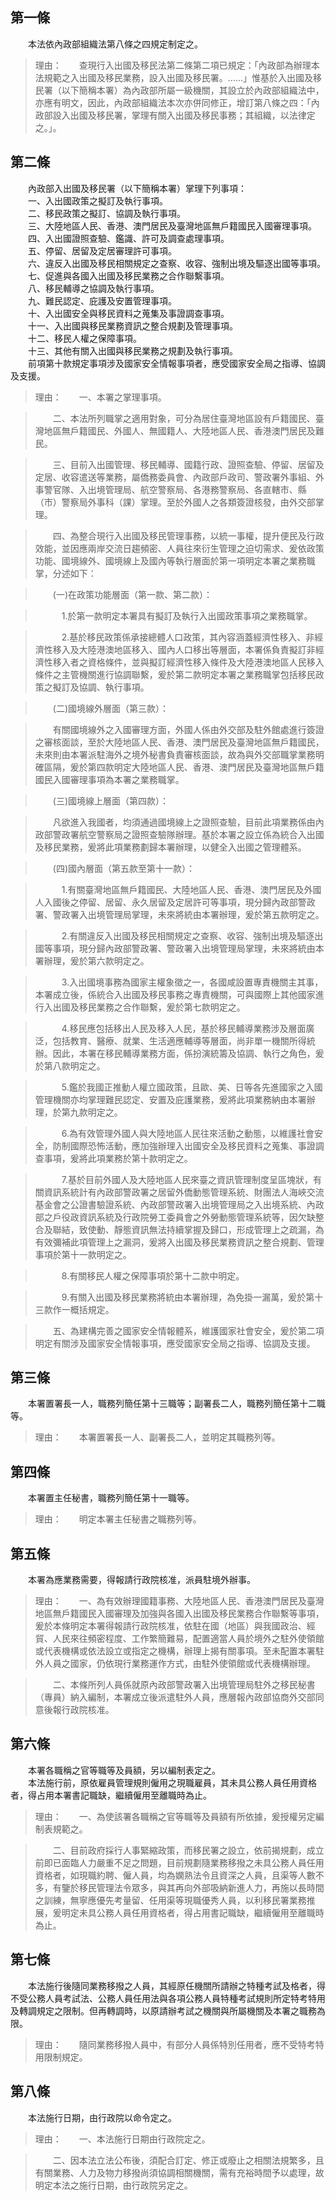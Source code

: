 第一條 
-------
　　本法依內政部組織法第八條之四規定制定之。  
> 理由：　　查現行入出國及移民法第二條第二項已規定：「內政部為辦理本法規範之入出國及移民業務，設入出國及移民署。……」惟基於入出國及移民署（以下簡稱本署）為內政部所屬一級機關，其設立於內政部組織法中，亦應有明文，因此，內政部組織法本次亦併同修正，增訂第八條之四：「內政部設入出國及移民署，掌理有關入出國及移民事務；其組織，以法律定之。」。



第二條 
-------
　　內政部入出國及移民署（以下簡稱本署）掌理下列事項：  
　　一、入出國政策之擬訂及執行事項。  
　　二、移民政策之擬訂、協調及執行事項。  
　　三、大陸地區人民、香港、澳門居民及臺灣地區無戶籍國民入國審理事項。  
　　四、入出國證照查驗、鑑識、許可及調查處理事項。  
　　五、停留、居留及定居審理許可事項。  
　　六、違反入出國及移民相關規定之查察、收容、強制出境及驅逐出國等事項。  
　　七、促進與各國入出國及移民業務之合作聯繫事項。  
　　八、移民輔導之協調及執行事項。  
　　九、難民認定、庇護及安置管理事項。  
　　十、入出國安全與移民資料之蒐集及事證調查事項。  
　　十一、入出國與移民業務資訊之整合規劃及管理事項。  
　　十二、移民人權之保障事項。  
　　十三、其他有關入出國與移民業務之規劃及執行事項。  
　　前項第十款規定事項涉及國家安全情報事項者，應受國家安全局之指導、協調及支援。  
> 理由：　　一、本署之掌理事項。

> 　　二、本法所列職掌之適用對象，可分為居住臺灣地區設有戶籍國民、臺灣地區無戶籍國民、外國人、無國籍人、大陸地區人民、香港澳門居民及難民。

> 　　三、目前入出國管理、移民輔導、國籍行政、證照查驗、停留、居留及定居、收容遣送等業務，屬僑務委員會、內政部戶政司、警政署外事組、外事警官隊、入出境管理局、航空警察局、各港務警察局、各直轄市、縣（市）警察局外事科（課）掌理。至於外國人之各類簽證核發，由外交部掌理。

> 　　四、為整合現行入出國及移民管理事務，以統一事權，提升便民及行政效能，並因應兩岸交流日趨頻密、人員往來衍生管理之迫切需求、爰依政策功能、國境線外、國境線上及國內等執行層面於第一項明定本署之業務職掌，分述如下：

> 　　(一)在政策功能層面（第一款、第二款）：

> 　　　1.於第一款明定本署具有擬訂及執行入出國政策事項之業務職掌。

> 　　　2.基於移民政策係承接總體人口政策，其內容涵蓋經濟性移入、非經濟性移入及大陸港澳地區移入、國內人口移出等層面，本署係負責擬訂非經濟性移入者之資格條件，並與擬訂經濟性移入條件及大陸港澳地區人民移入條件之主管機關進行協調聯繫，爰於第二款明定本署之業務職掌包括移民政策之擬訂及協調、執行事項。

> 　　(二)國境線外層面（第三款）：

> 　　有關國境線外之入國審理方面，外國人係由外交部及駐外館處進行簽證之審核面談，至於大陸地區人民、香港、澳門居民及臺灣地區無戶籍國民，未來則由本署派駐海外之境外秘書負責審核面談，故為與外交部職掌業務明確區隔，爰於第四款明定大陸地區人民、香港、澳門居民及臺灣地區無戶籍國民入國審理事項為本署之業務職掌。

> 　　(三)國境線上層面（第四款）：

> 　　凡欲進入我國者，均須通過國境線上之證照查驗，目前此項業務係由內政部警政署航空警察局之證照查驗隊辦理。基於本署之設立係為統合入出國及移民業務，爰將此項業務劃歸本署辦理，以健全入出國之管理體系。

> 　　(四)國內層面（第五款至第十一款）：

> 　　　1.有關臺灣地區無戶籍國民、大陸地區人民、香港、澳門居民及外國人入國後之停留、居留、永久居留及定居許可等事項，現分歸內政部警政署、警政署入出境管理局掌理，未來將統由本署辦理，爰於第五款明定之。

> 　　　2.有關違反入出國及移民相關規定之查察、收容、強制出境及驅逐出國等事項，現分歸內政部警政署、警政署入出境管理局掌理，未來將統由本署辦理，爰於第六款明定之。

> 　　　3.入出國境事務為國家主權象徵之一，各國咸設置專責機關主其事，本署成立後，係統合入出國及移民事務之專責機關，可與國際上其他國家進行入出國及移民業務之合作聯繫，爰於第七款明定之。

> 　　　4.移民應包括移出人民及移入人民，基於移民輔導業務涉及層面廣泛，包括教育、醫療、就業、生活適應輔導等層面，尚非單一機關所得統辦。因此，本署在移民輔導業務方面，係扮演統籌及協調、執行之角色，爰於第八款明定之。

> 　　　5.鑑於我國正推動人權立國政策，且歐、美、日等各先進國家之入國管理機關亦均掌理難民認定、安置及庇護業務，爰將此項業務納由本署辦理，於第九款明定之。

> 　　　6.為有效管理外國人與大陸地區人民往來活動之動態，以維護社會安全，防制國際恐怖活動，應加強辦理入出國安全及移民資料之蒐集、事證調查事項，爰將此項業務於第十款明定之。

> 　　　7.基於目前外國人及大陸地區人民來臺之資訊管理制度呈區塊狀，有關資訊系統計有內政部警政署之居留外僑動態管理系統、財團法人海峽交流基金會之公證書驗證系統、內政部警政署入出境管理局之入出境系統、內政部之戶役政資訊系統及行政院勞工委員會之外勞動態管理系統等，因欠缺整合及聯結，致使動、靜態資訊無法持續掌握及歸口，形成管理上之疏漏，為有效彌補此項管理上之漏洞，爰將入出國及移民業務資訊之整合規劃、管理事項於第十一款明定之。

> 　　　8.有關移民人權之保障事項於第十二款中明定。

> 　　　9.有關入出國及移民業務將統由本署辦理，為免掛一漏萬，爰於第十三款作一概括規定。

> 　　五、為建構完善之國家安全情報體系，維護國家社會安全，爰於第二項明定有關涉及國家安全情報事項，應受國家安全局之指導、協調及支援。



第三條 
-------
　　本署置署長一人，職務列簡任第十三職等；副署長二人，職務列簡任第十二職等。  
> 理由：　　本署置署長一人、副署長二人，並明定其職務列等。



第四條 
-------
　　本署置主任秘書，職務列簡任第十一職等。  
> 理由：　　明定本署主任秘書之職務列等。



第五條 
-------
　　本署為應業務需要，得報請行政院核准，派員駐境外辦事。  
> 理由：　　一、為有效辦理國籍事務、大陸地區人民、香港澳門居民及臺灣地區無戶籍國民入國審理及加強與各國入出國及移民業務合作聯繫等事項，爰於本條明定本署得報請行政院核准，依駐在國（地區）與我國政治、經貿、人民來往頻密程度、工作繁簡難易，配置適當人員於境外之駐外使領館或代表機構或依法設立或指定之機構，辦理上揭有關事項。至未配置本署駐外人員之國家，仍依現行業務運作方式，由駐外使領館或代表機構辦理。

> 　　二、本條所列人員係就原內政部警政署入出境管理局駐外之移民秘書（專員）納入編制，本署成立後派遣駐外人員，應層報內政部協商外交部同意後報行政院核准。



第六條 
-------
　　本署各職稱之官等職等及員額，另以編制表定之。  
　　本法施行前，原依雇員管理規則僱用之現職雇員，其未具公務人員任用資格者，得占用本署書記職缺，繼續僱用至離職時為止。  
> 理由：　　一、為使該署各職稱之官等職等及員額有所依據，爰授權另定編制表規範之。

> 　　二、目前政府採行人事緊縮政策，而移民署之設立，依前揭規劃，成立前即已面臨人力嚴重不足之問題，目前規劃隨業務移撥之未具公務人員任用資格者，如現職約聘、僱人員，均為嫻熟法令且資深之人員，且渠等人數不多，有鑒於移民管理法令眾多，與其再向外部吸納新進人力，再施以長時間之訓練，無寧應優先考量留、任用渠等現職優秀人員，以利移民署業務推展，爰明定未具公務人員任用資格者，得占用書記職缺，繼續僱用至離職時為止。



第七條 
-------
　　本法施行後隨同業務移撥之人員，其經原任機關所請辦之特種考試及格者，得不受公務人員考試法、公務人員任用法與各項公務人員特種考試規則所定特考特用及轉調規定之限制。但再轉調時，以原請辦考試之機關與所屬機關及本署之職務為限。  
> 理由：　　隨同業務移撥人員中，有部分人員係特別任用者，應不受特考特用限制規定。



第八條 
-------
　　本法施行日期，由行政院以命令定之。  
> 理由：　　一、本法施行日期由行政院定之。

> 　　二、因本法立法公布後，須配合訂定、修正或廢止之相關法規繁多，且有關業務、人力及物力移撥尚須協調相關機關，需有充裕時間予以處理，故明定本法之施行日期，由行政院另定之。